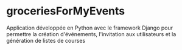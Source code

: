# groceriesForMyEvents
Application développée en Python avec le framework Django pour permettre la création d'événements, l'invitation aux utilisateurs et la génération de listes de courses

